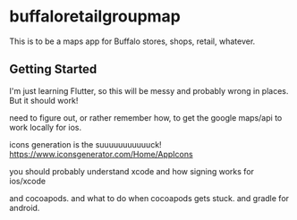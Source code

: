 # buffaloretailgroupmap

This is to be a maps app for Buffalo stores, shops, retail, whatever.

## Getting Started

I'm just learning Flutter, so this will be messy and probably wrong in places.  But it should work!

need to figure out, or rather remember how, to get the google maps/api to work locally for ios.


icons generation is the suuuuuuuuuuuck!
https://www.iconsgenerator.com/Home/AppIcons


you should probably understand xcode
and how signing works for ios/xcode

and cocoapods.  and what to do when cocoapods gets stuck.
and gradle for android.
